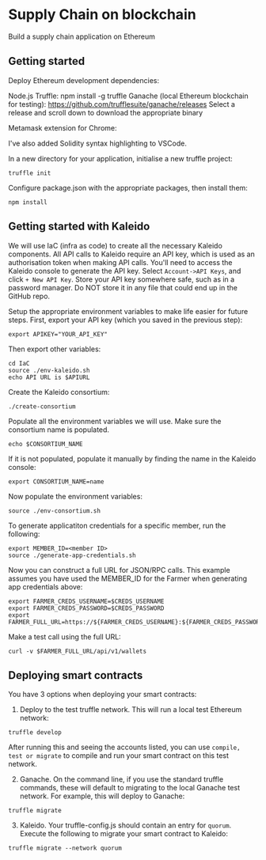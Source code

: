 # Supply Chain on blockchain
Build a supply chain application on Ethereum

## Getting started
Deploy Ethereum development dependencies:

Node.js
Truffle:
npm install -g truffle
Ganache (local Ethereum blockchain for testing):
https://github.com/trufflesuite/ganache/releases
Select a release and scroll down to download the appropriate binary


Metamask extension for Chrome:

I've also added Solidity syntax highlighting to VSCode.

In a new directory for your application, initialise a new truffle project:

```
truffle init
```

Configure package.json with the appropriate packages, then install them:

```
npm install
```
## Getting started with Kaleido

We will use IaC (infra as code) to create all the necessary Kaleido components. All API calls to Kaleido require an API key, which is used as an authorisation token when making API calls. You'll need to access the Kaleido console to generate the API key. Select `Account->API Keys`, and click `+ New API Key`. Store your API key somewhere safe, such as in a password manager. Do NOT store it in any file that could end up in the GitHub repo.

Setup the appropriate environment variables to make life easier for future steps. First, export your API key (which you saved in the previous step):

```
export APIKEY="YOUR_API_KEY"
```

Then export other variables:

```
cd IaC
source ./env-kaleido.sh
echo API URL is $APIURL
``` 

Create the Kaleido consortium:

```
./create-consortium
```

Populate all the environment variables we will use. Make sure the consortium name is populated. 

```
echo $CONSORTIUM_NAME
```

If it is not populated, populate it manually by finding the name in the Kaleido console:

```
export CONSORTIUM_NAME=name
```

Now populate the environment variables:

```
source ./env-consortium.sh
```

To generate applicatiton credentials for a specific member, run the following:

```
export MEMBER_ID=<member ID>
source ./generate-app-credentials.sh
```

Now you can construct a full URL for JSON/RPC calls. This example assumes you have used the MEMBER_ID for the Farmer when generating app credentials above:

```
export FARMER_CREDS_USERNAME=$CREDS_USERNAME
export FARMER_CREDS_PASSWORD=$CREDS_PASSWORD
export FARMER_FULL_URL=https://${FARMER_CREDS_USERNAME}:${FARMER_CREDS_PASSWORD}@${FARMER_NODE_URL_RPC:8}
```

Make a test call using the full URL:

```
curl -v $FARMER_FULL_URL/api/v1/wallets
```

## Deploying smart contracts

You have 3 options when deploying your smart contracts:

1. Deploy to the test truffle network. This will run a local test Ethereum network:

```
truffle develop
```

After running this and seeing the accounts listed, you can use `compile, test or migrate` to compile and run your smart contract on this test network.

2. Ganache. On the command line, if you use the standard truffle commands, these will default to migrating to the local Ganache test network. For example, this will deploy to Ganache:

```
truffle migrate
```

3. Kaleido. Your truffle-config.js should contain an entry for `quorum`. Execute the following to migrate your smart contract to Kaleido:

```
truffle migrate --network quorum
```











